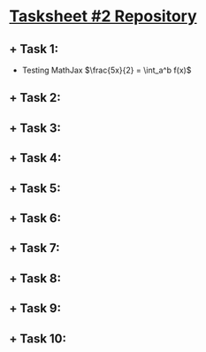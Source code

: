 # [Tasksheet \#2 Repository]()

## + Task 1:
  - Testing MathJax $\frac{5x}{2} = \int_a^b f(x)$


## + Task 2:

## + Task 3:

## + Task 4:

## + Task 5:

## + Task 6:

## + Task 7:

## + Task 8:

## + Task 9:

## + Task 10:
